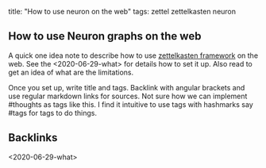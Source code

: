 title: "How to use neuron on the web"
tags: zettel zettelkasten neuron

## How to use Neuron graphs on the web
A quick one idea note to describe how to use [zettelkasten framework](https://zettelkasten.de) on the web.
See the <2020-06-29-what> for details how to set it up.
Also read <faq> to get an idea of what are the limitations. 

Once you set up, write title and tags. 
Backlink with angular brackets and use regular markdown links for sources.
Not sure how we can implement #thoughts as tags like this. 
I find it intuitive to use tags with hashmarks say #tags for tags to do things.

## Backlinks
<2020-06-29-what>

<faq>
